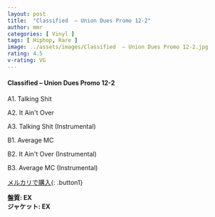 ```yaml
---
layout: post
title:  "Classified  – Union Dues Promo 12-2"
author: mmr
categories: [ Vinyl ]
tags: [ Hiphop, Rare ]
image: ../assets/images/Classified  – Union Dues Promo 12-2.jpg
rating: 4.5
v-rating: VG
---
```


#### Classified  – Union Dues Promo 12-2

A1. Talking Shit

A2. It Ain't Over

A3. Talking Shit (Instrumental)

B1. Average MC

B2. It Ain't Over (Instrumental)

B3. Average MC (Instrumental)

[メルカリで購入](https://jp.mercari.com/item/m21956638266){: .button1}

<div class="mt-4 mb-4 d-flex align-items-center">
<strong class="mr-1">盤質: EX</strong>
</div>
<div class="mt-4 mb-4 d-flex align-items-center">
<strong class="mr-1">ジャケット: EX</strong>
</div>
